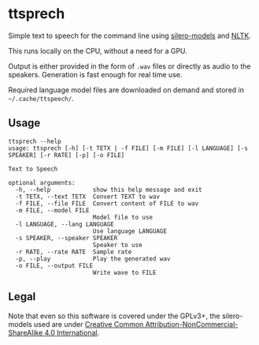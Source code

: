 ttsprech
========

Simple text to speech for the command line using
[silero-models](https://github.com/snakers4/silero-models) and
[NLTK](https://www.nltk.org/).

This runs locally on the CPU, without a need for a GPU.

Output is either provided in the form of `.wav` files or directly as
audio to the speakers. Generation is fast enough for real time use.

Required language model files are downloaded on demand and stored in `~/.cache/ttspeech/`.


Usage
-----

    ttsprech --help
    usage: ttsprech [-h] [-t TETX | -f FILE] [-m FILE] [-l LANGUAGE] [-s SPEAKER] [-r RATE] [-p] [-o FILE]

    Text to Speech

    optional arguments:
      -h, --help            show this help message and exit
      -t TETX, --text TETX  Convert TEXT to wav
      -f FILE, --file FILE  Convert content of FILE to wav
      -m FILE, --model FILE
                            Model file to use
      -l LANGUAGE, --lang LANGUAGE
                            Use language LANGUAGE
      -s SPEAKER, --speaker SPEAKER
                            Speaker to use
      -r RATE, --rate RATE  Sample rate
      -p, --play            Play the generated wav
      -o FILE, --output FILE
                            Write wave to FILE


Legal
-----

Note that even so this software is covered under the GPLv3+, the
silero-models used are under [Creative Common
Attribution-NonCommercial-ShareAlike 4.0
International](https://github.com/snakers4/silero-models/blob/master/LICENSE).
